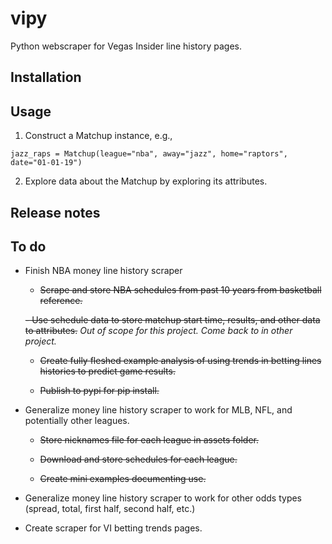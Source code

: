 # vipy
 Python webscraper for Vegas Insider line history pages.

## Installation


## Usage

1. Construct a Matchup instance, e.g.,
```
jazz_raps = Matchup(league="nba", away="jazz", home="raptors", date="01-01-19")
```

2. Explore data about the Matchup by exploring its attributes.

## Release notes

## To do

- Finish NBA money line history scraper

  - ~~Scrape and store NBA schedules from past 10 years from basketball reference.~~

  ~~- Use schedule data to store matchup start time, results, and other data to 
  attributes.~~ *Out of scope for this project. Come back to in other project.*

  - ~~Create fully fleshed example analysis of using trends in betting lines histories to predict game results.~~

  - ~~Publish to pypi for pip install.~~

- Generalize money line history scraper to work for MLB, NFL, and potentially other 
leagues.

  - ~~Store nicknames file for each league in assets folder.~~

  - ~~Download and store schedules for each league.~~

  - ~~Create mini examples documenting use.~~

- Generalize money line history scraper to work for other odds types (spread, total, 
first half, second half, etc.)

- Create scraper for VI betting trends pages.
